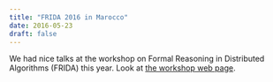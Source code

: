 ```yaml
---
title: "FRIDA 2016 in Marocco"
date: 2016-05-23
draft: false
---
```

<p>We had nice talks at the workshop on Formal Reasoning in Distributed Algorithms (FRIDA) this year. Look at <a href="http://forsyte.at/events/frida2016/">the workshop web page</a>.</p>
<div class="fix"><!----></div>
